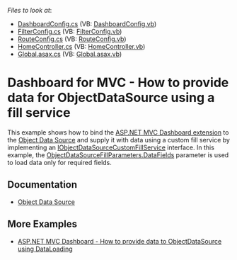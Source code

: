 <!-- default file list -->
*Files to look at*:

* [DashboardConfig.cs](./CS/MVCxDashboard_CustomFillService/App_Start/DashboardConfig.cs) (VB: [DashboardConfig.vb](./VB/MVCxDashboard_CustomFillService/App_Start/DashboardConfig.vb))
* [FilterConfig.cs](./CS/MVCxDashboard_CustomFillService/App_Start/FilterConfig.cs) (VB: [FilterConfig.vb](./VB/MVCxDashboard_CustomFillService/App_Start/FilterConfig.vb))
* [RouteConfig.cs](./CS/MVCxDashboard_CustomFillService/App_Start/RouteConfig.cs) (VB: [RouteConfig.vb](./VB/MVCxDashboard_CustomFillService/App_Start/RouteConfig.vb))
* [HomeController.cs](./CS/MVCxDashboard_CustomFillService/Controllers/HomeController.cs) (VB: [HomeController.vb](./VB/MVCxDashboard_CustomFillService/Controllers/HomeController.vb))
* [Global.asax.cs](./CS/MVCxDashboard_CustomFillService/Global.asax.cs) (VB: [Global.asax.vb](./VB/MVCxDashboard_CustomFillService/Global.asax.vb))
<!-- default file list end -->
# Dashboard for MVC - How to provide data for ObjectDataSource using a fill service

This example shows how to bind the [ASP.NET MVC Dashboard extension](https://docs.devexpress.com/Dashboard/16977/web-dashboard/aspnet-mvc-dashboard-extension) to the [Object Data Source](https://docs.devexpress.com/Dashboard/DevExpress.DashboardCommon.DashboardObjectDataSource) and supply it with data using a custom fill service by implementing an [IObjectDataSourceCustomFillService](https://docs.devexpress.com/Dashboard/DevExpress.DashboardCommon.IObjectDataSourceCustomFillService) interface. In this example, the [ObjectDataSourceFillParameters.DataFields](https://docs.devexpress.com/Dashboard/DevExpress.DashboardCommon.ObjectDataSourceFillParameters.DataFields) parameter is used to load data only for required fields.

## Documentation

- [Object Data Source](https://docs.devexpress.com/Dashboard/401435/web-dashboard/dashboard-backend/register-default-data-sources-for-the-aspnet-mvc-framework/object-data-source)

## More Examples

- [ASP.NET MVC Dashboard - How to provide data to ObjectDataSource using DataLoading](https://github.com/DevExpress-Examples/aspnet-mvc-dashboard-how-to-provide-data-to-objectdatasource-using-dataloading-t529121)
